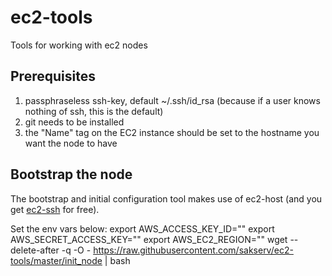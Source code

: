 ec2-tools
=========

Tools for working with ec2 nodes

Prerequisites
-------------
1. passphraseless ssh-key, default ~/.ssh/id_rsa (because if a user knows nothing of ssh, this is the default)
2. git needs to be installed
3. the "Name" tag on the EC2 instance should be set to the hostname you want the node to have

Bootstrap the node
------------------
The bootstrap and initial configuration tool makes use of ec2-host (and you get [ec2-ssh](https://github.com/Instagram/ec2-ssh) for free). 

Set the env vars below:
export AWS_ACCESS_KEY_ID=""
export AWS_SECRET_ACCESS_KEY=""
export AWS_EC2_REGION=""
wget --delete-after -q -O - https://raw.githubusercontent.com/sakserv/ec2-tools/master/init_node | bash
